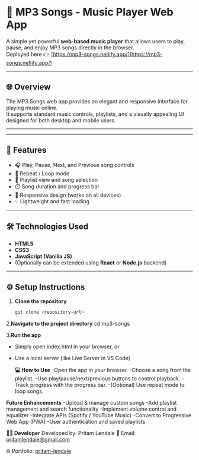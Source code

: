 # 🎵 MP3 Songs - Music Player Web App

A simple yet powerful **web-based music player** that allows users to play, pause, and enjoy MP3 songs directly in the browser.  
Deployed here 👉 [https://mp3-songs.netlify.app/](https://mp3-songs.netlify.app/)

---

## 🌐 Overview

The MP3 Songs web app provides an elegant and responsive interface for playing music online.  
It supports standard music controls, playlists, and a visually appealing UI designed for both desktop and mobile users.

---


---

## 🚀 Features
- 🎧 Play, Pause, Next, and Previous song controls  
- 🔁 Repeat / Loop mode  
- 🎵 Playlist view and song selection  
- ⏱️ Song duration and progress bar  
- 📱 Responsive design (works on all devices)  
- 💡 Lightweight and fast loading  

---

## 🛠️ Technologies Used
- **HTML5**  
- **CSS3**  
- **JavaScript (Vanilla JS)**  
- (Optionally can be extended using **React** or **Node.js** backend)

---

## ⚙️ Setup Instructions

1. **Clone the repository**
   ```bash
   git clone <repository-url>

2.**Navigate to the project directory**
  cd mp3-songs

3.**Run the app**
 - Simply open index.html in your browser, or
 - Use a local server (like Live Server in VS Code)


   **💻 How to Use**
-Open the app in your browser.
-Choose a song from the playlist.
-Use play/pause/next/previous buttons to control playback.
-Track progress with the progress bar.
-(Optional) Use repeat mode to loop songs.

**Future Enhancements**
-Upload & manage custom songs
-Add playlist management and search functionality
-Implement volume control and equalizer
-Integrate APIs (Spotify / YouTube Music)
-Convert to Progressive Web App (PWA)
-User authentication and saved playlists

 **👨‍💻 Developer**
Developed by: Pritam Lendale
📧 Email: pritamlendale@gmail.com

🌐 Portfolio: [pritam-lendale](https://portfolio-master-pritam.netlify.app/)
